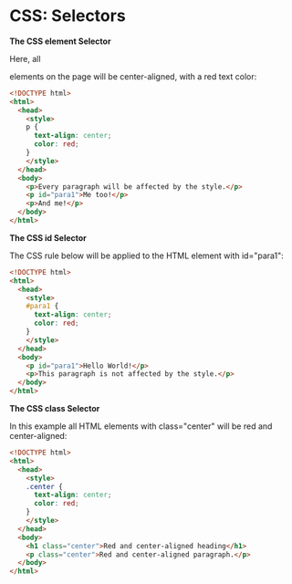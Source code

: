 # CSS: Selectors

**The CSS element Selector**

Here, all <p> elements on the page will be center-aligned, with a red text color: 

```html
<!DOCTYPE html>
<html>
  <head>
    <style>
    p {
      text-align: center;
      color: red;
    } 
    </style>
  </head>
  <body>
    <p>Every paragraph will be affected by the style.</p>
    <p id="para1">Me too!</p>
    <p>And me!</p>
  </body>
</html>
```
**The CSS id Selector**

The CSS rule below will be applied to the HTML element with id="para1": 

```html
<!DOCTYPE html>
<html>
  <head>
    <style>
    #para1 {
      text-align: center;
      color: red;
    }
    </style>
  </head>
  <body>
    <p id="para1">Hello World!</p>
    <p>This paragraph is not affected by the style.</p>
  </body>
</html>
```

**The CSS class Selector**

In this example all HTML elements with class="center" will be red and center-aligned: 

```html
<!DOCTYPE html>
<html>
  <head>
    <style>
    .center {
      text-align: center;
      color: red;
    }
    </style>
  </head>
  <body>
    <h1 class="center">Red and center-aligned heading</h1>
    <p class="center">Red and center-aligned paragraph.</p> 
  </body>
</html>
```



